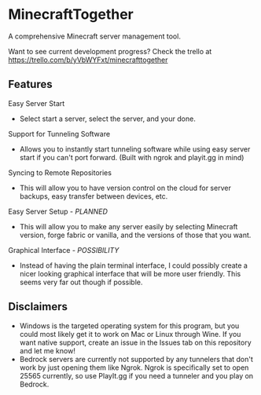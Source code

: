 # MinecraftTogether

A comprehensive Minecraft server management tool.

Want to see current development progress? Check the trello at https://trello.com/b/yVbWYFxt/minecrafttogether

## Features
Easy Server Start
- Select start a server, select the server, and your done.

Support for Tunneling Software
- Allows you to instantly start tunneling software while using easy server start if you can't port forward. (Built with ngrok and playit.gg in mind)

Syncing to Remote Repositories
- This will allow you to have version control on the cloud for server backups, easy transfer between devices, etc.

Easy Server Setup - *PLANNED*
- This will allow you to make any server easily by selecting Minecraft version, forge fabric or vanilla, and the versions of those that you want.

Graphical Interface - *POSSIBILITY*
- Instead of having the plain terminal interface, I could possibly create a nicer looking graphical interface that will be more user friendly. This seems very far out though if possible.

## Disclaimers
- Windows is the targeted operating system for this program, but you could most likely get it to work on Mac or Linux through Wine. If you want native support, create an issue in the Issues tab on this repository and let me know!
- Bedrock servers are currently not supported by any tunnelers that don't work by just opening them like Ngrok. Ngrok is specifically set to open 25565 currently, so use PlayIt.gg if you need a tunneler and you play on Bedrock.